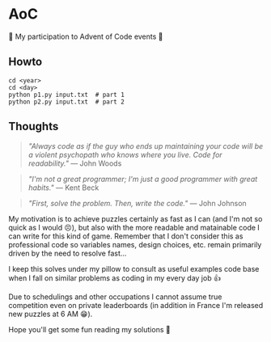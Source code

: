 # AoC

:santa: My participation to Advent of Code events :christmas_tree:

## Howto

    cd <year>
    cd <day>
    python p1.py input.txt  # part 1
    python p2.py input.txt  # part 2

## Thoughts

>_"Always code as if the guy who ends up maintaining your code will be a violent psychopath who knows where you live. Code for readability."_
― John Woods

>_"I'm not a great programmer; I'm just a good programmer with great habits."_
― Kent Beck

>_"First, solve the problem.
Then, write the code."_
― John Johnson


My motivation is to achieve puzzles certainly as fast as I can (and I'm not so quick as I would :persevere:), but also with the more readable and matainable code I can write for this kind of game. Remember that I don't consider this as professional code so variables names, design choices, etc. remain primarily driven by the need to resolve fast...

I keep this solves under my pillow to consult as useful examples code base when I fall on similar problems as coding in my every day job :+1:

Due to schedulings and other occupations I cannot assume true competition even on private leaderboards (in addition in France I'm released new puzzles at 6 AM :grin:).

Hope you'll get some fun reading my solutions :bouquet:
